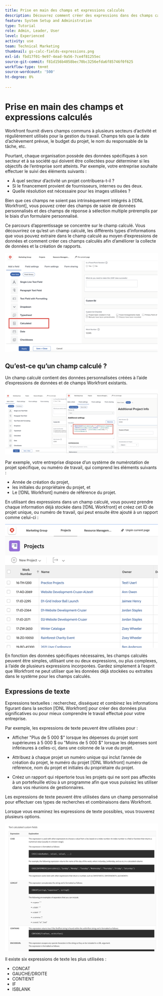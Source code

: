 ```yaml
---
title: Prise en main des champs et expressions calculés
description: Découvrez comment créer des expressions dans des champs calculés afin de collecter des données personnalisées uniques sur le travail effectué pour votre organisation.
feature: System Setup and Administration
type: Tutorial
role: Admin, Leader, User
level: Experienced
activity: use
team: Technical Marketing
thumbnail: gs-calc-fields-expressions.png
exl-id: fbd17f01-9e97-4ead-9a56-7ce4f81255ec
source-git-commit: f81d156b4058bec70bc3256efda6f85746f0f625
workflow-type: tm+mt
source-wordcount: '500'
ht-degree: 0%

---
```


# Prise en main des champs et expressions calculés

<!-- **Note**: The expression examples shown are simple and some may be mitigated by fields already supplied by  . However, the examples are used to illustrate the foundational knowledge needed in order to build expressions in Workfront.-->

Workfront fournit divers champs communs à plusieurs secteurs d’activité et régulièrement utilisés pour la gestion du travail. Champs tels que la date d’achèvement prévue, le budget du projet, le nom du responsable de la tâche, etc.

Pourtant, chaque organisation possède des données spécifiques à son secteur et à sa société qui doivent être collectées pour déterminer si les objectifs de l’entreprise sont atteints. Par exemple, votre entreprise souhaite effectuer le suivi des éléments suivants :

* À quel secteur d’activité un projet contribuera-t-il ?
* Si le financement provient de fournisseurs, internes ou des deux.
* Quelle résolution est nécessaire pour les images utilisées ?

Bien que ces champs ne soient pas intrinsèquement intégrés à [!DNL Workfront], vous pouvez créer des champs de saisie de données personnalisés et des champs de réponse à sélection multiple préremplis par le biais d’un formulaire personnalisé.

Ce parcours d’apprentissage se concentre sur le champ calculé. Vous découvrirez ce qu’est un champ calculé, les différents types d’informations que vous pouvez extraire dans le champ calculé au moyen d’expressions de données et comment créer ces champs calculés afin d’améliorer la collecte de données et la création de rapports.

![Configuration d’un téléavertisseur dans la gestion des ressources](assets/GS01.png)

## Qu’est-ce qu’un champ calculé ?

Un champ calculé contient des données personnalisées créées à l’aide d’expressions de données et de champs Workfront existants.

![Équilibreur de charge de travail avec rapport d’utilisation](assets/GS02.png)

Par exemple, votre entreprise dispose d’un système de numérotation de projet spécifique, ou numéro de travail, qui comprend les éléments suivants :

* Année de création du projet,
* les initiales du propriétaire du projet, et
* Le [!DNL Workfront] numéro de référence du projet.


En utilisant des expressions dans un champ calculé, vous pouvez prendre chaque information déjà stockée dans [!DNL Workfront] et créez cet ID de projet unique, ou numéro de travail, qui peut ensuite être ajouté à un rapport comme celui-ci :

![Équilibreur de charge de travail avec rapport d’utilisation](assets/GS03.png)

En fonction des données spécifiques nécessaires, les champs calculés peuvent être simples, utilisant une ou deux expressions, ou plus complexes, à l’aide de plusieurs expressions incorporées. Gardez simplement à l’esprit que Workfront ne peut utiliser que les données déjà stockées ou extraites dans le système pour les champs calculés.

## Expressions de texte

Expressions textuelles : recherchez, disséquez et combinez les informations figurant dans la section [!DNL Workfront] pour créer des données plus significatives ou pour mieux comprendre le travail effectué pour votre entreprise.

Par exemple, les expressions de texte peuvent être utilisées pour :

* Afficher &quot;Plus de 5 000 $&quot; lorsque les dépenses du projet sont supérieures à 5 000 $ ou &quot;Moins de 5 000 $&quot; lorsque les dépenses sont inférieures à celles-ci, dans une colonne de la vue du projet.

* Attribuez à chaque projet un numéro unique qui inclut l’année de création du projet, le numéro du projet  [!DNL Workfront] numéro de référence, nom du projet et initiales du propriétaire du projet.

* Créez un rapport qui répertorie tous les projets qui ne sont pas affectés à un portefeuille et/ou à un programme afin que vous puissiez les utiliser dans vos réunions de gestionnaires.

Les expressions de texte peuvent être utilisées dans un champ personnalisé pour effectuer ces types de recherches et combinaisons dans Workfront.

Lorsque vous examinez les expressions de texte possibles, vous trouverez plusieurs options.

![Configuration d’un téléavertisseur dans la gestion des ressources](assets/TE01.png)

Il existe six expressions de texte les plus utilisées :

* CONCAT
* GAUCHE/DROITE
* CONTIENT
* IF
* ISBLANK